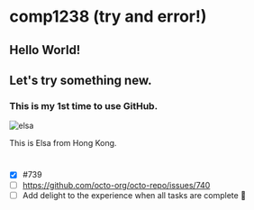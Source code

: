 # comp1238 (try and error!)
## Hello World!
## Let's try something new.
### This is my 1st time to use GitHub.
![elsa](https://github.com/user-attachments/assets/791ef089-4056-4545-8ab1-7187dbd517fe)

  This is Elsa from Hong Kong.
#


- [x] #739
- [ ] https://github.com/octo-org/octo-repo/issues/740
- [ ] Add delight to the experience when all tasks are complete :tada:
